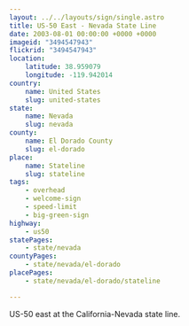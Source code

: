 ```yaml
---
layout: ../../layouts/sign/single.astro
title: US-50 East - Nevada State Line
date: 2003-08-01 00:00:00 +0000 +0000
imageid: "3494547943"
flickrid: "3494547943"
location:
    latitude: 38.959079
    longitude: -119.942014
country:
    name: United States
    slug: united-states
state:
    name: Nevada
    slug: nevada
county:
    name: El Dorado County
    slug: el-dorado
place:
    name: Stateline
    slug: stateline
tags:
    - overhead
    - welcome-sign
    - speed-limit
    - big-green-sign
highway:
    - us50
statePages:
    - state/nevada
countyPages:
    - state/nevada/el-dorado
placePages:
    - state/nevada/el-dorado/stateline

---
```

US-50 east at the California-Nevada state line.